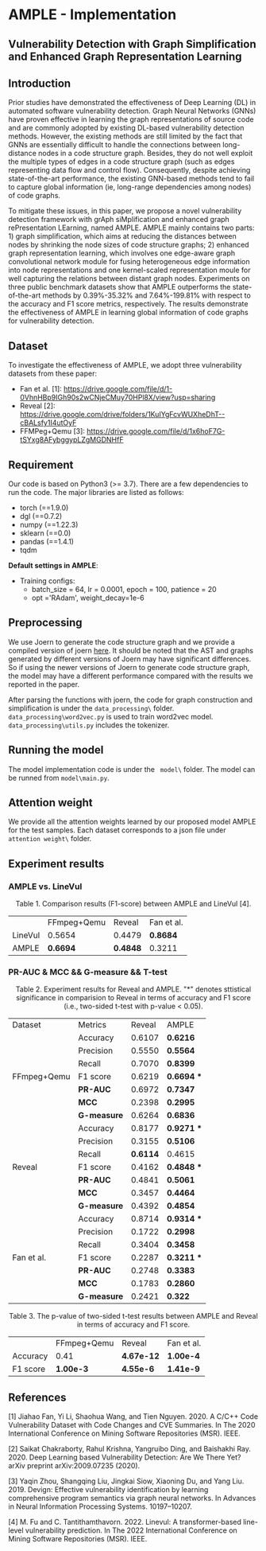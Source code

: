 # AMPLE - Implementation
## Vulnerability Detection with Graph Simplification and Enhanced Graph Representation Learning

## Introduction
Prior studies have demonstrated the effectiveness of Deep Learning (DL) in automated software vulnerability detection. Graph Neural Networks (GNNs) have proven effective in learning the graph representations of source code and are commonly adopted by existing DL-based vulnerability detection methods. However, the existing methods are still limited by the fact that GNNs are essentially difficult to handle the connections between long-distance nodes in a code structure graph. Besides, they do not well exploit the multiple types of edges in a code structure graph (such as edges representing data flow and control flow). Consequently, despite achieving state-of-the-art performance, the existing GNN-based methods tend to fail to capture global information (ie, long-range dependencies among nodes) of code graphs. 

To mitigate these issues, in this paper, we propose a novel vulnerability detection framework with grAph siMplification and enhanced graph rePresentation LEarning, named AMPLE. AMPLE mainly contains two parts: 1) graph simplification, which aims at reducing the distances between nodes by shrinking the node sizes of code structure graphs; 2) enhanced graph representation learning, which involves one edge-aware graph convolutional network module for fusing heterogeneous edge information into node representations and one kernel-scaled representation moule for well capturing the relations between distant graph nodes. Experiments on three public benchmark datasets show that AMPLE outperforms the state-of-the-art methods by 0.39%-35.32% and 7.64%-199.81% with respect to the accuracy and F1 score metrics, respectively. The results demonstrate the effectiveness of AMPLE in learning global information of code graphs for vulnerability detection.

## Dataset
To investigate the effectiveness of AMPLE, we adopt three vulnerability datasets from these paper: 
* Fan et al. [1]: <https://drive.google.com/file/d/1-0VhnHBp9IGh90s2wCNjeCMuy70HPl8X/view?usp=sharing>
* Reveal [2]: https://drive.google.com/drive/folders/1KuIYgFcvWUXheDhT--cBALsfy1I4utOyF
* FFMPeg+Qemu [3]: https://drive.google.com/file/d/1x6hoF7G-tSYxg8AFybggypLZgMGDNHfF

## Requirement
Our code is based on Python3 (>= 3.7). There are a few dependencies to run the code. The major libraries are listed as follows:
* torch  (==1.9.0)
* dgl  (==0.7.2)
* numpy  (==1.22.3)
* sklearn  (==0.0)
* pandas  (==1.4.1)
* tqdm

**Default settings in AMPLE**:
* Training configs: 
    * batch_size = 64, lr = 0.0001, epoch = 100, patience = 20
    * opt ='RAdam', weight_decay=1e-6

## Preprocessing
We use Joern to generate the code structure graph and we provide a compiled version of joern [here](https://zenodo.org/record/7323504#.Y3OQL3ZByUk). It should be noted that the AST and graphs generated by different versions of Joern may have significant differences. So if using the newer versions of Joern to generate code structure graph, the model may have a different performance compared with the results we reported in the paper.

After parsing the functions with joern, the code for graph construction and simplification is under the ```data_processing\``` folder. ```data_processing\word2vec.py``` is used to train word2vec model. ```data_processing\utils.py``` includes the tokenizer. 

## Running the model
The model implementation code is under the ``` model\``` folder. The model can be runned from ```model\main.py```.

## Attention weight
We provide all the attention weights learned by our proposed model AMPLE for the test samples. Each dataset corresponds to a json file under ```attention weight\``` folder.

## Experiment results
###  AMPLE vs. LineVul  
<center>Table 1. Comparison results (F1-score) between AMPLE and LineVul [4].</center>

<table align="center">
<tr>
    <td>  </td>
    <td>FFmpeg+Qemu</td>
    <td>Reveal</td>
    <td>Fan et al.</td>
</tr>
<tr>
    <td>LineVul</td>
    <td>0.5654</td>
    <td>0.4479</td>
    <td><b>0.8684</b></td>
</tr>
<tr>
    <td>AMPLE</td>
    <td><b>0.6694</b></td>
    <td><b>0.4848</b></td>
    <td>0.3211</td>
</tr>
</table>

### PR-AUC & MCC && G-measure && T-test
<center>Table 2. Experiment results for Reveal and AMPLE. "*" denotes sttistical significance in comparision to Reveal in terms of accuracy and F1 score (i.e., two-sided t-test with p-value < 0.05).</center>


<table align="center">
    <tr>
        <td>Dataset</td> 
        <td>Metrics</td>
         <td>Reveal</td> 
         <td>AMPLE</td>
         <!-- <td>Improment</td> -->

   </tr>
    <tr>
        <td rowspan="7">FFmpeg+Qemu</td>  
        <td>Accuracy</td> 
        <td>0.6107</td>    
        <td><b>0.6216</b></td>
    </tr>
    <tr>
        <td>Precision</td>    
        <td>0.5550</td>    
        <td><b>0.5564</b></td>  
    </tr>
    <tr>
        <td>Recall</td>    
        <td>0.7070</td>    
        <td><b>0.8399</b></td>  
    </tr>
    <tr>
        <td>F1 score</td>    
        <td>0.6219</td>    
        <td><b>0.6694 *</b></td>
    </tr>
    <tr>
        <td><b>PR-AUC</b></td>    
        <td>0.6972</td>    
        <td><b>0.7347</b></td>  
    </tr>
    <tr>
       <td><b>MCC</b></td>
       <td>0.2398</td>    
        <td><b>0.2995</b></td>  
    </tr>
    <tr>
       <td><b>G-measure</b></td>
       <td>0.6264</td>    
        <td><b>0.6836</b></td>  
    </tr>
    <tr>
        <td rowspan="7">Reveal</td>  
        <td>Accuracy</td> 
        <td>0.8177</td>    
        <td><b>0.9271 *</b></td>  
    </tr>
    <tr>
        <td>Precision</td>    
        <td>0.3155</td>    
        <td><b>0.5106</b></td>  
    </tr>
    <tr>
        <td>Recall</td>    
        <td><b>0.6114</b></td>    
        <td>0.4615</td>  
    </tr>
    <tr>
        <td>F1 score</td>    
        <td>0.4162</td>    
        <td><b>0.4848 *</b></td>  
    </tr>
    <tr>
        <td><b>PR-AUC</b></td>    
        <td>0.4841</td>    
        <td><b>0.5061</b></td>  
    </tr>
    <tr>
       <td><b>MCC</b></td>
       <td>0.3457</td>    
        <td><b>0.4464</b></td>  
    </tr>
    <tr>
       <td><b>G-measure</b></td>
       <td>0.4392</td>    
        <td><b>0.4854</b></td>  
    </tr>
    <tr>
        <td rowspan="7">Fan et al.</td>   
        <td>Accuracy</td>    
        <td>0.8714</td>    
        <td><b>0.9314 *</b></td>  
    </tr>
    <tr>
       <td>Precision</td>
       <td>0.1722</td>    
        <td><b>0.2998</b></td>  
    </tr>
    <tr>
       <td>Recall</td>
       <td>0.3404</td>    
        <td><b>0.3458</b></td>  
    </tr>
    <tr>
       <td>F1 score</td>
       <td>0.2287</td>    
        <td><b>0.3211 *</b></td>  
    </tr>
    <tr>
       <td><b>PR-AUC</b></td>
       <td>0.2748</td>    
        <td><b>0.3383</b></td>  
    </tr>
    <tr>
       <td><b>MCC</b></td>
       <td>0.1783</td>    
        <td><b>0.2860</b></td>  
    </tr>    
    <tr>
       <td><b>G-measure</b></td>
       <td>0.2421</td>    
        <td><b>0.322</b></td>  
    </tr>			
</table>

<center>Table 3. The p-value of two-sided t-test results between AMPLE and Reveal in terms of accuracy and F1 score.</center>

<table align="center">
<tr>
    <td></td>
    <td>FFmpeg+Qemu</td>
    <td>Reveal</td>
    <td>Fan et al.</td>
</tr>
<tr>
    <td>Accuracy</td>
    <td>0.41</td>
    <td><b>4.67e-12</b></td>
    <td><b>1.00e-4</b></td>
</tr>
<tr>
    <td>F1 score</td>
    <td><b>1.00e-3</b></td>
    <td><b>4.55e-6</b></td>
    <td><b>1.41e-9</b></td>
</tr>
</table>


<!-- #### T-test

<table>
<tr>
    <td> </td>
</tr>

</table> -->

## References
[1] Jiahao Fan, Yi Li, Shaohua Wang, and Tien Nguyen. 2020. A C/C++ Code Vulnerability Dataset with Code Changes and CVE Summaries. In The 2020 International Conference on Mining Software Repositories (MSR). IEEE.

[2] Saikat Chakraborty, Rahul Krishna, Yangruibo Ding, and Baishakhi Ray. 2020. Deep Learning based Vulnerability Detection: Are We There Yet? arXiv preprint arXiv:2009.07235 (2020).

[3] Yaqin Zhou, Shangqing Liu, Jingkai Siow, Xiaoning Du, and Yang Liu. 2019. Devign: Effective vulnerability identification by learning comprehensive program semantics via graph neural networks. In Advances in Neural Information Processing Systems. 10197–10207.

[4] M. Fu and C. Tantithamthavorn. 2022. Linevul: A transformer-based line-level vulnerability prediction. In The 2022 International Conference on Mining Software Repositories (MSR). IEEE.

